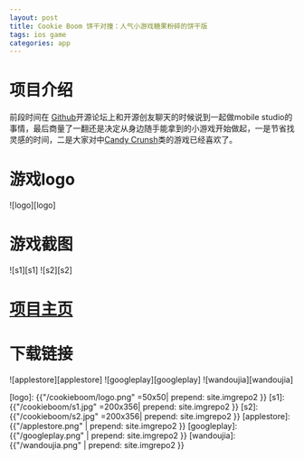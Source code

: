 ```yaml
---
layout: post
title: Cookie Boom 饼干对撞：人气小游戏糖果粉碎的饼干版  
tags: ios game   
categories: app
---
```

# 项目介绍

前段时间在 [Github][Github]开源论坛上和开源创友聊天的时候说到一起做mobile studio的事情，最后商量了一翻还是决定从身边随手能拿到的小游戏开始做起，一是节省找灵感的时间，二是大家对中[Candy Crunsh][Candy Crunsh]类的游戏已经喜欢了。

# 游戏logo

![logo][logo]

# 游戏截图

![s1][s1]  ![s2][s2]  

# [项目主页][项目主页] 

# 下载链接

![applestore][applestore] ![googleplay][googleplay] ![wandoujia][wandoujia]

[Github]:http://baike.baidu.com/item/github
[Candy Crunsh]:http://baike.baidu.com/link?url=jMIxYPsoMrNh3d0KvPd3Mes94_LrZnbhiuwAtksweIwDYvMxqt2qMYrNeE3PQdxek7LHvFSOddhSAqwdEQbBB_
[项目主页]:http://wuchat.github.io/CookieBoom/

[logo]: {{"/cookieboom/logo.png" =50x50| prepend: site.imgrepo2 }}
[s1]: {{"/cookieboom/s1.jpg" =200x356| prepend: site.imgrepo2 }}
[s2]: {{"/cookieboom/s2.jpg" =200x356| prepend: site.imgrepo2 }}
[applestore]: {{"/applestore.png" | prepend: site.imgrepo2 }}
[googleplay]: {{"/googleplay.png" | prepend: site.imgrepo2 }}
[wandoujia]: {{"/wandoujia.png" | prepend: site.imgrepo2 }}